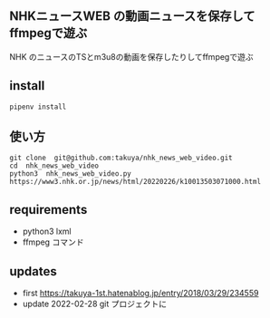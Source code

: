 ## NHKニュースWEB の動画ニュースを保存してffmpegで遊ぶ

NHK のニュースのTSとm3u8の動画を保存したりしてffmpegで遊ぶ

## install 

```shell
pipenv install 
```
## 使い方 
```
git clone  git@github.com:takuya/nhk_news_web_video.git
cd  nhk_news_web_video
python3  nhk_news_web_video.py https://www3.nhk.or.jp/news/html/20220226/k10013503071000.html
```

## requirements

- python3 lxml
- ffmpeg コマンド

## updates 

- first https://takuya-1st.hatenablog.jp/entry/2018/03/29/234559
- update 2022-02-28 git プロジェクトに

